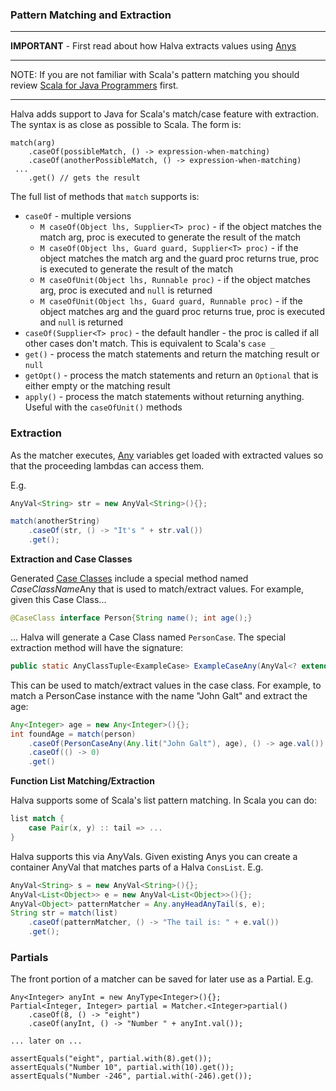 ### Pattern Matching and Extraction

----

**IMPORTANT** - First read about how Halva extracts values using [Anys](../any/README.md)

----

NOTE: If you are not familiar with Scala's pattern matching you should review [Scala for Java Programmers](../../../../../../../../SCALA.md) first.

------------

Halva adds support to Java for Scala's match/case feature with extraction. The syntax is as close as possible to Scala. The form is:

```
match(arg)
    .caseOf(possibleMatch, () -> expression-when-matching)
    .caseOf(anotherPossibleMatch, () -> expression-when-matching)
 ...    
    .get() // gets the result
```

The full list of methods that `match` supports is:

* `caseOf` - multiple versions
    * `M caseOf(Object lhs, Supplier<T> proc)` - if the object matches the match arg, proc is executed to generate the result of the match
    * `M caseOf(Object lhs, Guard guard, Supplier<T> proc)` - if the object matches the match arg and the guard proc returns true, proc is executed to generate the result of the match
    * `M caseOfUnit(Object lhs, Runnable proc)` - if the object matches arg, proc is executed and `null` is returned
    * `M caseOfUnit(Object lhs, Guard guard, Runnable proc)` - if the object matches arg and the guard proc returns true, proc is executed and `null` is returned
* `caseOf(Supplier<T> proc)` - the default handler - the proc is called if all other cases don't match. This is equivalent to Scala's `case _`
* `get()` - process the match statements and return the matching result or `null`
* `getOpt()` - process the match statements and return an `Optional` that is either empty or the matching result
* `apply()` - process the match statements without returning anything. Useful with the `caseOfUnit()` methods

### Extraction

As the matcher executes, [Any](../any/README.md) variables get loaded with extracted values so that the proceeding lambdas can access them.
    
E.g.

```java
AnyVal<String> str = new AnyVal<String>(){};

match(anotherString)
    .caseOf(str, () -> "It's " + str.val())
    .get();
```

**Extraction and Case Classes**

Generated [Case Classes](../caseclass/README.md) include a special method named *CaseClassName*Any that is used to match/extract values. 
For example, given this Case Class...

```java
@CaseClass interface Person{String name(); int age();}
```

... Halva will generate a Case Class named `PersonCase`. The special extraction method will have the signature:

```java
public static AnyClassTuple<ExampleCase> ExampleCaseAny(AnyVal<? extends String> name, AnyVal<? extends Integer> age)
```

This can be used to match/extract values in the case class. For example,
to match a PersonCase instance with the name "John Galt" and extract the age:

```java
Any<Integer> age = new Any<Integer>(){};
int foundAge = match(person)
    .caseOf(PersonCaseAny(Any.lit("John Galt"), age), () -> age.val())
    .caseOf(() -> 0)
    .get()
```

**Function List Matching/Extraction**

Halva supports some of Scala's list pattern matching. In Scala you can do:

```scala
list match {
    case Pair(x, y) :: tail => ...
}
```

Halva supports this via AnyVals. Given existing Anys you can create a container AnyVal that matches parts of a Halva `ConsList`. E.g.

```java
AnyVal<String> s = new AnyVal<String>(){};
AnyVal<List<Object>> e = new AnyVal<List<Object>>(){};
AnyVal<Object> patternMatcher = Any.anyHeadAnyTail(s, e);
String str = match(list)
    .caseOf(patternMatcher, () -> "The tail is: " + e.val())
    .get();
```

### Partials

The front portion of a matcher can be saved for later use as a Partial. E.g.

```
Any<Integer> anyInt = new AnyType<Integer>(){};
Partial<Integer, Integer> partial = Matcher.<Integer>partial()
    .caseOf(8, () -> "eight")
    .caseOf(anyInt, () -> "Number " + anyInt.val());
    
... later on ...

assertEquals("eight", partial.with(8).get());
assertEquals("Number 10", partial.with(10).get());
assertEquals("Number -246", partial.with(-246).get());
```
